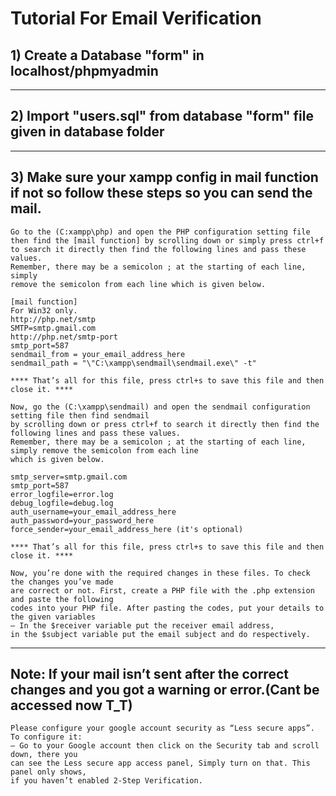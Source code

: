 # Tutorial For Email Verification

## 1) Create a Database "form" in localhost/phpmyadmin

---

## 2) Import "users.sql" from database "form" file given in database folder

---

## 3) Make sure your xampp config in mail function if not so follow these steps so you can send the mail.
	
	Go to the (C:xampp\php) and open the PHP configuration setting file
 	then find the [mail function] by scrolling down or simply press ctrl+f
	to search it directly then find the following lines and pass these values.
	Remember, there may be a semicolon ; at the starting of each line, simply
	remove the semicolon from each line which is given below.

	[mail function]
	For Win32 only.
	http://php.net/smtp
	SMTP=smtp.gmail.com
	http://php.net/smtp-port
	smtp_port=587
	sendmail_from = your_email_address_here
	sendmail_path = "\"C:\xampp\sendmail\sendmail.exe\" -t"

	**** That’s all for this file, press ctrl+s to save this file and then close it. ****

	Now, go the (C:\xampp\sendmail) and open the sendmail configuration setting file then find sendmail
	by scrolling down or press ctrl+f to search it directly then find the following lines and pass these values.
	Remember, there may be a semicolon ; at the starting of each line, simply remove the semicolon from each line
	which is given below.

	smtp_server=smtp.gmail.com
	smtp_port=587
	error_logfile=error.log
	debug_logfile=debug.log
	auth_username=your_email_address_here
	auth_password=your_password_here
	force_sender=your_email_address_here (it's optional)
	
	**** That’s all for this file, press ctrl+s to save this file and then close it. ****

	Now, you’re done with the required changes in these files. To check the changes you’ve made
	are correct or not. First, create a PHP file with the .php extension and paste the following
	codes into your PHP file. After pasting the codes, put your details to the given variables
	– In the $receiver variable put the receiver email address,
	in the $subject variable put the email subject and do respectively.

---

## Note:	If your mail isn’t sent after the correct changes and you got a warning or error.(Cant be accessed now T_T)
	Please configure your google account security as “Less secure apps”. To configure it:
	– Go to your Google account then click on the Security tab and scroll down, there you
	can see the Less secure app access panel, Simply turn on that. This panel only shows,
	if you haven’t enabled 2-Step Verification.